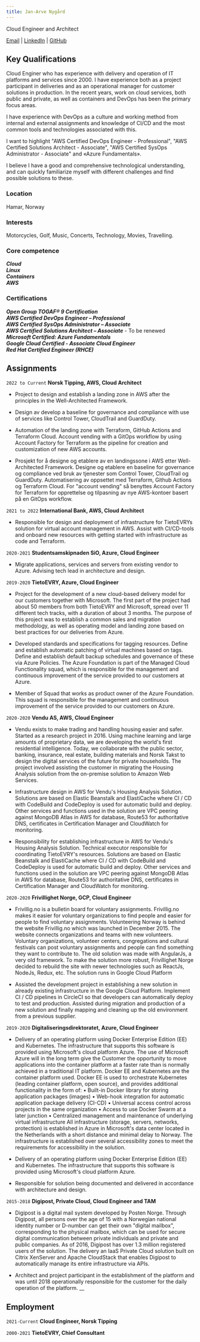 ```yaml
---
title: Jan-Arve Nygård
---
```


Cloud Engineer and Architect

<div id="webaddress">
  <a href="mailto:jan@ridabu.no">Email</a>
| <a href="https://www.linkedin.com/in/jan03/" target="_blank">LinkedIn</a>
| <a href="https://github.com/jannyg" target="_blank">GitHub</a>
</div>

## Key Qualifications

Cloud Enginer who has experience with delivery and operation of IT
platforms and services since 2000. I have experience both as a project
participant in deliveries and as an operational manager for customer solutions in
production. In the recent years, work on cloud services, both public and private, as well
as containers and DevOps has been the primary focus areas.

I have experience with DevOps as a culture and
working method from internal and external assignments and knowledge of CI/CD and the most common tools
and technologies associated with this. 

I want to highlight "AWS Certified
DevOps Engineer - Professional", "AWS Certified Solutions Architect - Associate",
"AWS Certified SysOps Administrator - Associate" and «Azure Fundamentals».

I believe I have a good and comprehensive technological understanding, and can quickly familiarize myself with different challenges and find possible solutions to these.

### Location

Hamar, Norway

### Interests

Motorcycles, Golf, Music, Concerts, Technology, Movies, Travelling.

### Core competence

***Cloud***  
***Linux***  
***Containers***  
***AWS***  

### Certifications

***Open Group TOGAF® 9 Certification***  
***AWS Certified DevOps Engineer – Professional***  
***AWS Certified SysOps Administrator – Associate***  
***AWS Certified Solutions Architect – Associate*** - To be renewed  
***Microsoft Certified: Azure Fundamentals***  
***Google Cloud Certified - Associate Cloud Engineer***  
***Red Hat Certified Engineer (RHCE)***

## Assignments

`2022 to Current`
__Norsk Tipping, AWS, Cloud Architect__

- Project to design and establish a landing zone in AWS after the principles in the Well-Architected Framework.

- Design av develop a baseline for governance and compliance with use of services like Control Tower, CloudTrail and GuardDuty.

- Automation of the landing zone with Terraform, GitHub  Actions and  Terraform Cloud. Account vending with  a GitOps workflow by using Account Factory for Terraform as the pipeline for creation and customization of new AWS accounts.

- Prosjekt for å designe og etablere av en landingssone i AWS etter Well-Architected Framework. Designe og etablere en baseline for governance og compliance ved bruk av tjenester som Control Tower, CloudTrail og GuardDuty. Automatisering av oppsettet med Terraform, Github Actions og Terraform Cloud. For "account vending" så benyttes Account Factory for Terraform for opprettelse og tilpasning av nye AWS-kontoer basert på en GitOps workflow.



`2021 to 2022`
__International Bank, AWS, Cloud Architect__

- Responsible for design and deployment of infrastructure for TietoEVRYs solution for virtual account management in  AWS. Assist with CI/CD-tools and onboard new resources with getting started with infrastructure as code and Terraform. 

`2020-2021`
__Studentsamskipnaden SiO, Azure, Cloud Engineer__

- Migrate applications, services and servers from existing vendor to Azure. Advising tech lead in architecture and design. 

`2019-2020`
__TietoEVRY, Azure, Cloud Engineer__

- Project for the development of a new cloud-based delivery model for our customers together with Microsoft. The first part of the
project had about 50 members from both TietoEVRY and Microsoft, spread over 11 different tech tracks, with a duration of
about 3 months. The purpose of this project was to establish a common sales and migration methodology, as well as operating
model and landing zone based on best practices for our deliveries from Azure. 

- Developed standards and specifications for tagging resources. Define and establish automatic patching of virtual machines
based on tags. Define and establish default backup schedules and governance of these via Azure Policies.
The Azure Foundation is part of the Managed Cloud Functionality squad, which is responsible for the management and
continuous improvement of the service provided to our customers at Azure.

- Member of Squad that works as product owner of the Azure Foundation. This squad is responsible for the management and
continuous improvement of the service provided to our customers on Azure. 

`2020-2020`
__Vendu AS, AWS, Cloud Engineer__

- Vendu exists to make trading and handling housing easier and safer. Started as a research project in 2016. Using machine
learning and large amounts of proprietary data, we are developing the world's first residential intelligence. Today, we
collaborate with the public sector, banking, insurance, real estate, building materials and Norsk Takst to design the digital
services of the future for private households.
The project involved assisting the customer in migrating the Housing Analysis solution from the on-premise solution to Amazon
Web Services. 

- Infrastructure design in AWS for Vendu's Housing Analysis Solution. Solutions are based on Elastic Beanstalk and ElastiCache
where CI / CD with CodeBuild and CodeDeploy is used for automatic build and deploy.
Other services and functions used in the solution are VPC peering against MongoDB Atlas in AWS for database, Route53 for
authoritative DNS, certificates in Certification Manager and CloudWatch for monitoring. 

- Responsibility for establishing infrastructure in AWS for Vendu's Housing Analysis Solution. Technical executor responsible for
coordinating TietoEVRY's resources. Solutions are based on Elastic Beanstalk and ElastiCache where CI / CD with CodeBuild
and CodeDeploy is used for automatic build and deploy.
Other services and functions used in the solution are VPC peering against MongoDB Atlas in AWS for database, Route53 for
authoritative DNS, certificates in Certification Manager and CloudWatch for monitoring. 

`2020-2020`
__Frivillighet Norge, GCP, Cloud Engineer__

- Frivillig.no is a bulletin board for voluntary assignments. Frivillig.no makes it easier for voluntary organizations to find people
and easier for people to find voluntary assignments.
Volunteering Norway is behind the website Frivillig.no which was launched in December 2015. The website connects
organizations and teams with new volunteers. Voluntary organizations, volunteer centers, congregations and cultural festivals
can post voluntary assignments and people can find something they want to contribute to.
The old solution was made with AngularJs, a very old framework. To make the solution more robust, Frivillighet Norge decided
to rebuild the site with newer technologies such as ReactJs, NodeJs, Redux, etc. The solution runs in Google Cloud Platform

- Assisted the development project in establishing a new solution in already existing infrastructure in the Google Cloud Platform.
Implement CI / CD pipelines in CircleCI so that developers can automatically deploy to test and production. Assisted during
migration and production of a new solution and finally mapping and cleaning up the old environment from a previous supplier. 

`2019-2020`
__Digitaliseringsdirektoratet, Azure, Cloud Engineer__

- Delivery of an operating platform using Docker Enterprise Edition (EE) and Kubernetes. The infrastructure that supports this
software is provided using Microsoft's cloud platform Azure. The use of Microsoft Azure will in the long term give the Customer
the opportunity to move applications into the container platform at a faster rate than is normally achieved in a traditional IT
platform. Docker EE and Kubernetes are the container platform used. Docker EE is used to orchestrate Kubernetes (leading
container platform, open source), and provides additional functionality in the form of:
• Built-in Docker library for storing application packages (images)
• Web-hook integration for automatic application package delivery (CI-CD)
• Universal access control across projects in the same organization
• Access to use Docker Swarm at a later junction
• Centralized management and maintenance of underlying virtual infrastructure
All infrastructure (storage, servers, networks, protection) is established in Azure in Microsoft's data center located in the
Netherlands with a short distance and minimal
delay to Norway. The infrastructure is established over several accessibility zones to meet the requirements for accessibility in
the solution. 

- Delivery of an operating platform using Docker Enterprise Edition (EE) and Kubernetes. The infrastructure that supports this
software is provided using Microsoft's cloud platform Azure. 

- Responsible for solution being documented and delivered in accordance with architecture and design. 

`2015-2018`
__Digipost, Private Cloud, Cloud Engineer and TAM__

- Digipost is a digital mail system developed by Posten Norge. Through Digipost, all persons over the age of 15 with a
Norwegian national identity number or D-number can get their own "digital mailbox", corresponding to the physical mailbox,
which can be used for secure digital communication between private individuals and private and public companies. As of 2016,
Digipost has over 1.3 million registered users of the solution.
The delivery an IaaS Private Cloud solution built on Citrix XenServer and Apache CloudStack that enables Digipost to
automatically manage its entire infrastructure via APIs.

- Architect and project participant in the establishment of the platform and was until 2018 operationally responsible for the customer for the daily operation of the platform. __

## Employment

`2021-Current`
__Cloud Engineer, Norsk Tipping__

`2000-2021`
__TietoEVRY, Chief Consultant__